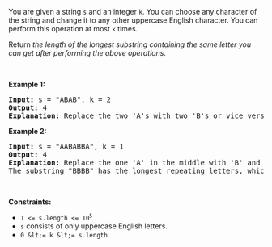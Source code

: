 You are given a string `` s `` and an integer `` k ``. You can choose any character of the string and change it to any other uppercase English character. You can perform this operation at most `` k `` times.

Return _the length of the longest substring containing the same letter you can get after performing the above operations_.

&nbsp;

__Example 1:__

<pre>
<strong>Input:</strong> s = "ABAB", k = 2
<strong>Output:</strong> 4
<strong>Explanation:</strong> Replace the two 'A's with two 'B's or vice versa.
</pre>

__Example 2:__

<pre>
<strong>Input:</strong> s = "AABABBA", k = 1
<strong>Output:</strong> 4
<strong>Explanation:</strong> Replace the one 'A' in the middle with 'B' and form "AABBBBA".
The substring "BBBB" has the longest repeating letters, which is 4.
</pre>

&nbsp;

__Constraints:__

*   <code>1 &lt;= s.length &lt;= 10<sup>5</sup></code>
*   `` s `` consists of only uppercase English letters.
*   `` 0 &lt;= k &lt;= s.length ``